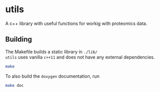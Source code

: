 # utils
A c++ library with useful functions for workig with proteomics data.

## Building
The Makefile builds a static library in `./lib/`<br>
`utils` uses vanilla `c++11` and does not have any external dependencies.

```bash
make
```

To also build the `doxygen` documentation, run

```bash
make doc
```
